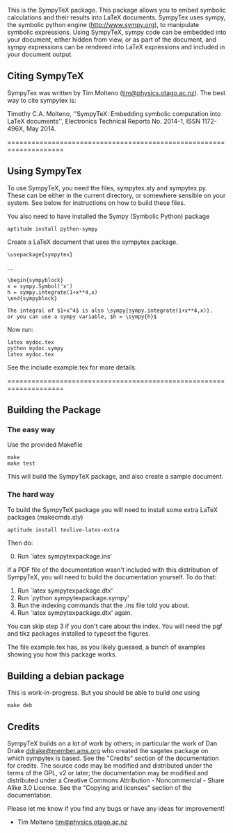 This is the SympyTeX package. This package allows you to embed symbolic calculations
and their results into LaTeX documents. SympyTex uses sympy, the symbolic python engine (http://www.sympy.org), to manipulate
symbolic expressions. Using SympyTeX, sympy code can be embedded into your document, either hidden from view, or as part of the document, and
sympy expressions can be rendered into LaTeX expressions and included in your document output.

## Citing SympyTeX

SympyTex was written by Tim Molteno (tim@physics.otago.ac.nz). The best way to cite
sympytex is:


Timothy C.A. Molteno, ''SympyTeX: Embedding symbolic computation into LaTeX
documents'', Electronics Technical Reports No. 2014-1, ISSN 1172-496X, May 2014.

====================================================================

## Using SympyTex

To use SympyTeX, you need the files, sympytex.sty and sympytex.py. These can be either in the current
directory, or somewhere sensible on your system. See below for instructions on how to build these files.

You also need to have installed the Sympy (Symbolic Python) package

    aptitude install python-sympy

Create a LaTeX document that uses the sympytex package.

    \usepackage{sympytex}

...

    \begin{sympyblock}
    x = sympy.Symbol('x')
    h = sympy.integrate(1+x**4,x)
    \end{sympyblock}

    The integral of $1+x^4$ is also \sympy{sympy.integrate(1+x**4,x)}.
    or you can use a sympy variable, $h = \sympy{h}$

Now run:

    latex mydoc.tex
    python mydoc.sympy
    latex mydoc.tex

See the include example.tex for more details.

====================================================================

## Building the Package

### The easy way

Use the provided Makefile

    make 
    make test

This will build the SympyTeX package, and also create a sample document.

### The hard way
To build the SympyTeX package you will need to install some extra LaTeX
packages (makecmds.sty)

    aptitude install texlive-latex-extra

Then do:

  0. Run `latex sympytexpackage.ins'

If a PDF file of the documentation wasn't included with this
distribution of SympyTeX, you will need to build the documentation
yourself. To do that:

  1. Run `latex sympytexpackage.dtx'
  2. Run `python sympytexpackage.sympy'
  3. Run the indexing commands that the .ins file told you about.
  4. Run `latex sympytexpackage.dtx' again.

You can skip step 3 if you don't care about the index. You will need the
pgf and tikz packages installed to typeset the figures.

The file example.tex has, as you likely guessed, a bunch of examples
showing you how this package works.

## Building a debian package

This is work-in-progress. But you should be able to build one using

    make deb

## Credits

SympyTeX builds on a lot of work by others; in particular the work of
Dan Drake <ddrake@member.ams.org> who created the sagetex package on which
sympytex is based. See the "Credits" section
of the documentation for credits. The source code may be modified and
distributed under the terms of the GPL, v2 or later; the documentation
may be modified and distributed under a Creative Commons Attribution -
Noncommercial - Share Alike 3.0 License. See the "Copying and licenses"
section of the documentation.

Please let me know if you find any bugs or have any ideas for
improvement!

- Tim Molteno <tim@physics.otago.ac.nz>
